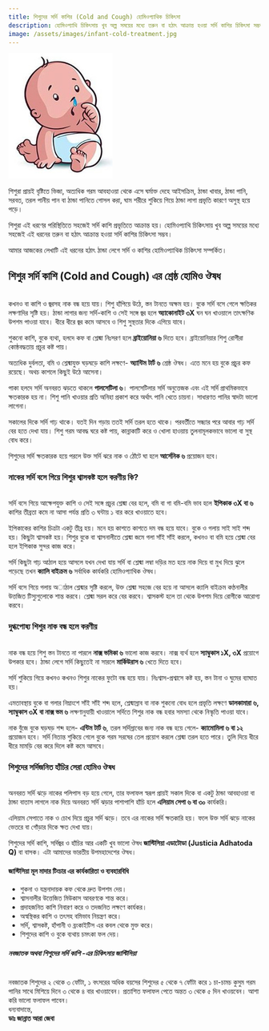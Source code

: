 ```yaml
---
title: শিশুদের সর্দি কাশির (Cold and Cough) হোমিওপ্যাথিক চিকিৎসা
description: হোমিওপ্যাথি চিকিৎসায় খুব অল্প সময়ের মধ্যে তরুন বা হঠাৎ আক্রান্ত হওয়া সর্দি কাশির চিকিৎসা সম্ভব।
image: /assets/images/infant-cold-treatment.jpg
---
```

![শিশুদের সর্দি কাশির হোমিওপ্যাথি চিকিৎসা](/assets/images/infant-cold-treatment.jpg)

শিশুরা প্রায়ই বৃষ্টিতে ভিজা, অত্যধিক গরম আবহাওয়া থেকে এসে ঘর্মাক্ত দেহে আইসক্রিম, ঠান্ডা খাবার, ঠান্ডা পানি, সরবত, তরল পানীয় পান বা ঠান্ডা পানিতে গোসল করা, ঘাম শরীরে শুকিয়ে গিয়ে ঠান্ডা লাগা প্রভৃতি কারণে অসুস্থ হয়ে পড়ে।

শিশুরা এই ধরণের পরিস্থিতিতে সহজেই সর্দি কাশি প্রভৃতিতে আক্রান্ত হয়। হোমিওপ্যাথি চিকিৎসায় খুব অল্প সময়ের মধ্যে সহজেই এই ধরনের তরুন বা হঠাৎ আক্রান্ত হওয়া সর্দি কাশির চিকিৎসা সম্ভব।

আমার আজকের লেখাটি এই ধরনের হঠাৎ ঠান্ডা লেগে সর্দি ও কাশির হোমিওপ্যাথিক চিকিৎসা সম্পর্কিত।

<h2>শিশুর সর্দি কাশি (Cold and Cough) এর শ্রেষ্ঠ হোমিও ঔষধ</h2>
<br>
কখনও বা কাশি ও জ্বরসহ নাক বন্ধ হয়ে যায়। শিশু হাঁপিয়ে উঠে, স্তন টানতে অক্ষম হয়। বুকে সর্দি বসে গেলে ক্ষতিকর লক্ষণাদির সৃষ্টি হয়। ঠান্ডা লাগার জন্য সর্দি-কাশি ও সেই সঙ্গে জ্বর হলে <strong>অ্যাকোনাইট ৩X</strong> ঘন ঘন খাওয়ালে তাৎক্ষণিক উপশম পাওয়া যাবে। ধীরে ধীরে জ্বর কমে আসবে ও শিশু সুস্থতার দিকে এগিয়ে যাবে।

শুকনো কাশি, বুকে ব্যথা, হলদে কফ বা শ্লেষ্মা নিঃসরণ হলে <strong>ব্রাইয়োনিয়া ৬</strong> দিতে হবে। ব্রাইয়োনিয়ার শিশু রোগীরা কোষ্ঠবদ্ধতায় প্রচুর কষ্ট পায়।

অত্যধিক দুর্বলতা, বমি ও শ্লেষ্মাযুক্ত ঘড়ঘড়ে কাশি লক্ষণে- <strong>অ্যান্টিম টার্ট ৬</strong> শ্রেষ্ঠ ঔষধ। এতে মনে হয় বুকে প্রচুর কফ রয়েছে। অথচ কাশলে কিছুই উঠে আসেনা।

পাকা হলদে সর্দি অনবরত ঝড়তে থাকলে <strong>পালসেটিলা ৬</strong>। পালসেটিলার সর্দি অনুত্তেজক এবং এই সর্দি প্রাথমিকভাবে ক্ষতকারক হয় না। শিশু পানি খাওয়ার প্রতি অনিহা প্রকাশ করে অর্থাৎ পানি খেতে চায়না। সাধারণত পানির স্বাদটা ভালো লাগেনা।

সকালের দিকে সর্দি গাঢ় থাকে। যতই দিন গড়ায় ততই সর্দি তরল হতে থাকে। পরবর্তীতে সন্ধ্যার পরে আবার গাঢ় সর্দি বের হতে দেখা যায়। শিশু গরম আবদ্ধ ঘরে কষ্ট পায়, কান্নাকাটি করে ও খোলা হাওয়ায় তুলনামূলকভাবে ভালো বা সুস্থ বোধ করে।

শিশুদের সর্দি ক্ষতকারক হয়ে পরলে উক্ত সর্দি ঝরে নাক ও ঠোঁটে ঘা হলে <strong>আর্সেনিক ৬</strong> প্রয়োজন হবে।

<h3>নাকের সর্দি বসে গিয়ে শিশুর শ্বাসকষ্ট হলে করণীয় কি?</h3>
<br>
সর্দি বসে গিয়ে আক্ষেপযুক্ত কাশি ও সেই সঙ্গে প্রচুর শ্লেষ্মা বের হলে, বমি বা গা বমি-বমি ভাব হলে <strong>ইপিকাক ৩X বা ৬</strong> কাশির তীব্রতা কমে না আসা পর্যন্ত প্রতি ৩ ঘন্টায় ১ বার করে খাওয়াতে হবে।

ইপিকাকের কাশির চিত্রটা একটু তীব্র হয়। মনে হয় কাশতে কাশতে দম বন্ধ হয়ে যাবে। বুকে ও গলায় সাই সাই শব্দ হয়। কিছুটা শ্বাসকষ্ট হয়। শিশুর বুকে বা শ্বাসনালীতে শ্লেষ্মা জমে গলা সাঁই সাঁই করলে, কখনও বা বমি হয়ে শ্লেষ্মা বের হলে ইপিকাক সুন্দর কাজ করে।

সর্দি কিছুটা গাঢ় আঠাল হয়ে আসলে যখন দেখা যায় সর্দি বা শ্লেষ্মা লম্বা দড়ির মত হয়ে নাক দিয়ে বা মুখ দিয়ে ঝুলে পড়েছে তখন <strong>ক্যালি বাইক্রম ৬</strong> সর্বাধিক কার্যকরি হোমিওপ্যাথিক ঔষধ।

সর্দি বসে গিয়ে গলায় অাঠাল শ্লেষ্মার সৃষ্টি করলে, উক্ত শ্লেষ্মা সহজে বের হয়ে না আসলে ক্যালি বাইক্রম কণ্ঠনালীর উত্তজিত টিস্যুগুলোকে শান্ত করবে। শ্লেষ্মা সরল করে বের করবে। শ্বাসকস্ট হলে তা থেকে উপশম দিয়ে রোগীকে আরোগ্য করবে।

<h3>দুগ্ধপোষ্য শিশুর নাক বন্ধ হলে করণীয়</h3>
<br>
নাক বন্ধ হয়ে শিশু স্তন টানতে না পারলে <strong>নাক্স ভমিকা ৬</strong> ভালো কাজ করবে। নাক্স ব্যর্থ হলে <strong>স্যাম্বুকাস ১X, ৩X</strong> প্রয়োগে উপকার হবে। ঠান্ডা লেগে সর্দি কিছুতেই না সারলে <strong>মার্কিউরাস ৬</strong> খেতে দিতে হবে।

সর্দি শুকিয়ে গিয়ে কখনও কখনও শিশুর নাকের ফুটো বন্ধ হয়ে যায়। নিঃশ্বাস-প্রশ্বাসে কষ্ট হয়, স্তন টানা ও ঘুমের ব্যাঘাত হয়।

এমতাবস্থায় বুকে বা গলার নিম্নাংশে সাঁই সাঁই শব্দ হলে, শ্লেষ্মাস্রাব বা নাক শুকনো বোধ হলে প্রভৃতি লক্ষণে <strong>ডালকামারা ৬, স্যাম্বুকাস ৩X বা নাক্স ভম ৬</strong> লক্ষণানুযায়ী খাওয়ালে সর্দিতে শিশুর নাক বন্ধ হবার সমস্যা থেকে নিস্কৃতি পাওয়া যাবে।

নাক বুঁজে বুকে ঘড়ঘড় শব্দ হলে- <strong>এন্টিম টার্ট ৬</strong>, তরল সর্দিস্রাবের জন্য নাক বন্ধ হয়ে গেলে- <strong>ক্যামোমিলা ৬ বা ১২</strong> প্রয়োজন হবে। সর্দি নিতান্ত শুকিয়ে গেলে বুকে গরম সরষের তেল প্রয়োগ করলে শ্লেষ্মা তরল হতে পারে। তুলি দিয়ে ধীরে ধীরে মামড়ি বের করে দিলে কষ্ট কমে আসবে।

<h3>শিশুদের সর্দিজনিত হাঁচির সেরা হোমিও ঔষধ</h3>
<br>
অনবরত সর্দি ঝড়ে নাকের পলিপাস বড় হয়ে গেলে, তার ফলাফল স্বরূপ প্রায়ই সকাল দিকে বা একটু ঠান্ডা আবহাওয়া বা ঠান্ডা বাতাস লাগলে নাক দিয়ে অনবরত সর্দি ঝড়ার পাশাপাশি হাঁচি হলে <strong>এলিয়াম সেপা ৬ বা ৩০</strong> কার্যকরি।

এলিয়াম সেপাতে নাক ও চোখ দিয়ে প্রচুর সর্দি ঝড়ে। তবে এর নাকের সর্দি ক্ষতকারি হয়। ফলে উক্ত সর্দি ঝড়ে নাকের ভেতরে বা গোঁড়ার দিকে ক্ষত দেখা যায়।

শিশুদের সর্দি কাশি, সর্দিজ্বর ও হাঁচির আর একটি খুব ভালো ঔষধ <strong>জাস্টিসিয়া এডাটোডা (Justicia Adhatoda Q)</strong> বা বাসক। এটা আমাদের ভারতীয় উপমহাদেশের ঔষধ।

<h4>জাস্টিসিয়া মূল মাদার টিংচার এর কার্যকারিতা ও ব্যবহারবিধি</h4>
<ul>
	<li>শুকনা ও যন্ত্রনাদায়ক কফ থেকে দ্রুত উপশম দেয়।</li>
	<li>শ্বাসনালীর উত্তেজিত মিউকাস আবরণকে শান্ত করে।</li>
	<li>প্রদাহজনিত কাশি নিবারণ করে ও তদজনিত লক্ষণে কার্যকর।</li>
	<li>অস্বস্থিকর কাশি ও তৎসহ বমিভাব নিয়ন্ত্রণ করে।</li>
	<li>সর্দি, শ্বাসকষ্ট, হাঁপানী ও ব্রংকাইটিস এর কবল থেকে মুক্ত করে।</li>
	<li>শিশুদের কাশি ও বুকে ব্যথায় চমৎকা ফল দেয়।</li>
</ul>

<h5>নবজাতক অথবা শিশুদের সর্দি কাশি -এর চিকিৎসায় জাস্টিসিয়া</h5>
<br>
নবজাতক শিশুদের ২ থেকে ৩ ফোঁটা, ১ বৎসরের অধিক বয়সের শিশুদের ৫ থেকে ৭ ফোঁটা করে ১ চা-চামচ কুসুম গরম পানির সাথে মিশিয়ে দিনে ৩ থেকে ৪ বার খাওয়াবেন। প্রতাশিত ফলাফল পেতে অন্তত ৩ থেকে ৫ দিন খাওয়বেন। আশা করি ভালো ফলাফল পাবেন।
<br>
ধন্যবাদান্তে,<br>
<strong>ডাঃ জান্নাত আরা জেবা</strong>
